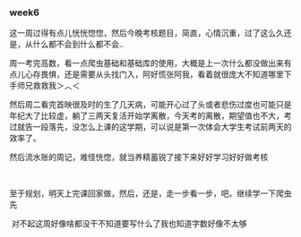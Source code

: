 ### week6

​	这一周过得有点儿恍恍惚惚，然后今晚考核题目，简直，心情沉重，过了这么久还是，从什么都不会到什么都不会..

​	周一考完高数，看一点爬虫基础和基础库的使用，大概是上一次什么都没做出来有点儿心存畏惧，还是需要从头找门入，阿好慌张阿我，看着就很庞大不知道哪里下手师兄救救我＞︿＜

​	然后周二看完首映很及时的生了几天病，可能开心过了头或者悲伤过度也可能只是年纪大了比较虚，躺了三两天复活开始学离散，今天考的离散，期望值也不大，考过就告一段落先，没怎么上课的这学期，可以说是第一次体会大学生考试前两天的效率了。

​	然后流水账的周记，难怪恍惚，就当养精蓄锐了接下来好好学习好好做考核

​	

​	至于规划，明天上完课回家做，然后，还是，走一步看一步，吧。继续学一下爬虫先

​	对不起这周好像啥都没干不知道要写什么了我也知道字数好像不太够

​	

